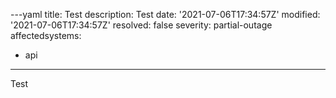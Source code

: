 ---yaml
title: Test
description: Test
date: '2021-07-06T17:34:57Z'
modified: '2021-07-06T17:34:57Z'
resolved: false
severity: partial-outage
affectedsystems:
  - api
---
Test

